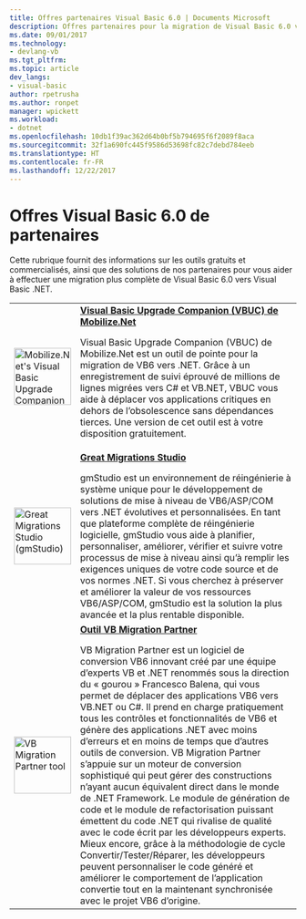 ```yaml
---
title: Offres partenaires Visual Basic 6.0 | Documents Microsoft
description: Offres partenaires pour la migration de Visual Basic 6.0 vers .NET.
ms.date: 09/01/2017
ms.technology:
- devlang-vb
ms.tgt_pltfrm: 
ms.topic: article
dev_langs:
- visual-basic
author: rpetrusha
ms.author: ronpet
manager: wpickett
ms.workload:
- dotnet
ms.openlocfilehash: 10db1f39ac362d64b0bf5b794695f6f2089f8aca
ms.sourcegitcommit: 32f1a690fc445f9586d53698fc82c7debd784eeb
ms.translationtype: HT
ms.contentlocale: fr-FR
ms.lasthandoff: 12/22/2017
---
```

# <a name="visual-basic-60-offers-from-partners"></a>Offres Visual Basic 6.0 de partenaires

Cette rubrique fournit des informations sur les outils gratuits et commercialisés, ainsi que des solutions de nos partenaires pour vous aider à effectuer une migration plus complète de Visual Basic 6.0 vers Visual Basic .NET.

<table>
  <tr>
    <td><img src="media/vbuc.png" alt="Mobilize.Net's Visual Basic Upgrade Companion (VBUC)" width="100" /> </td>  
    <td><strong><a href="mobilize-net.md">Visual Basic Upgrade Companion (VBUC) de Mobilize.Net</a></strong><p> 
Visual Basic Upgrade Companion (VBUC) de Mobilize.Net est un outil de pointe pour la migration de VB6 vers .NET. Grâce à un enregistrement de suivi éprouvé de millions de lignes migrées vers C# et VB.NET, VBUC vous aide à déplacer vos applications critiques en dehors de l’obsolescence sans dépendances tierces. Une version de cet outil est à votre disposition gratuitement.</td>
  </tr>
  <tr>
    <td><img src="media/gmstudio.png" alt="Great Migrations Studio (gmStudio)" width="100" /> </td>
    <td><strong><a href="gmstudio.md">Great Migrations Studio</a></strong></p> 
gmStudio est un environnement de réingénierie à système unique pour le développement de solutions de mise à niveau de VB6/ASP/COM vers .NET évolutives et personnalisées.   En tant que plateforme complète de réingénierie logicielle, gmStudio vous aide à planifier, personnaliser, améliorer, vérifier et suivre votre processus de mise à niveau ainsi qu’à remplir les exigences uniques de votre code source et de vos normes .NET.  Si vous cherchez à préserver et améliorer la valeur de vos ressources VB6/ASP/COM, gmStudio est la solution la plus avancée et la plus rentable disponible. </td> 
  </tr>
  <tr>
    <td><img src="media/migrationvb.jpg" alt="VB Migration Partner tool" width="100" /></td>
    <td><strong><a href="http://vbmigration.com">Outil VB Migration Partner</a></strong></p>VB Migration Partner est un logiciel de conversion VB6 innovant créé par une équipe d’experts VB et .NET renommés sous la direction du « gourou » Francesco Balena, qui vous permet de déplacer des applications VB6 vers VB.NET ou C#. Il prend en charge pratiquement tous les contrôles et fonctionnalités de VB6 et génère des applications .NET avec moins d’erreurs et en moins de temps que d’autres outils de conversion. VB Migration Partner s’appuie sur un moteur de conversion sophistiqué qui peut gérer des constructions n’ayant aucun équivalent direct dans le monde de .NET Framework. Le module de génération de code et le module de refactorisation puissant émettent du code .NET qui rivalise de qualité avec le code écrit par les développeurs experts. Mieux encore, grâce à la méthodologie de cycle Convertir/Tester/Réparer, les développeurs peuvent personnaliser le code généré et améliorer le comportement de l’application convertie tout en la maintenant synchronisée avec le projet VB6 d’origine.</td>
  </tr>
</table>
